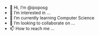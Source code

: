 - 👋 Hi, I’m @ipoposg
- 👀 I’m interested in ...
- 🌱 I’m currently learning Computer Science
- 💞️ I’m looking to collaborate on ...
- 📫 How to reach me ...

<!---
ipoposg/ipoposg is a ✨ special ✨ repository because its `README.md` (this file) appears on your GitHub profile.
You can click the Preview link to take a look at your changes.
--->

